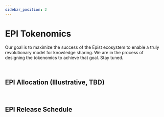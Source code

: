 ```yaml
---
sidebar_position: 2
---
```


# EPI Tokenomics 
Our goal is to maximize the success of the Epist ecosystem to enable a truly revolutionary model for knowledge sharing. We are in the process of designing the tokenomics to achieve that goal. Stay tuned. 

<br/>

## EPI Allocation (Illustrative, TBD)

<!-- | Name | % Total | EPI Tokens |
| ---- | ---- | ----------- |
| `Pre-Launch Airdrop` | 5.0% | E50,000,000 |
| `Investors` | 10.0% | E100,000,000 |
| `Liquidity Management` | 2.0% | E20,000,000 |
| `Staking Rewards` | 15.0% | E150,000,000 |
| `Team` | 18.0% | E180,000,000 |
| `Community Treasury` | 50.0% | E500,000,000 |
| **`Total`** | **100%** | **E1,000,000,000** | -->

<br/>

## EPI Release Schedule

<!-- ![Tradable Tokens Schedule](../static/img/token-release-schedule.png) -->

